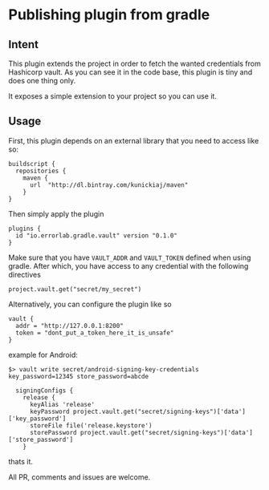 # Publishing plugin from gradle

## Intent

This plugin extends the project in order to fetch the wanted credentials from Hashicorp vault. As you can see it in the code base, this plugin is tiny and does one thing only.


It exposes a simple extension to your project so you can use it.


## Usage

First, this plugin depends on an external library that you need to access like so:
```
buildscript {
  repositories {
    maven {
      url  "http://dl.bintray.com/kunickiaj/maven"
    }
}
```

Then simply apply the plugin
```
plugins {
  id "io.errorlab.gradle.vault" version "0.1.0"
}
```

Make sure that you have `VAULT_ADDR` and `VAULT_TOKEN` defined when using gradle. After which, you have access to any credential with the following directives
```
project.vault.get("secret/my_secret")
```


Alternatively, you can configure the plugin like so
```
vault {
  addr = "http://127.0.0.1:8200"
  token = "dont_put_a_token_here_it_is_unsafe"
}
```

example for Android:
```
$> vault write secret/android-signing-key-credentials key_password=12345 store_password=abcde
```
```
  signingConfigs {
    release {
      keyAlias 'release'
      keyPassword project.vault.get("secret/signing-keys")['data']['key_password']
      storeFile file('release.keystore')
      storePassword project.vault.get("secret/signing-keys")['data']['store_password']
    }
```


thats it.

All PR, comments and issues are welcome.
